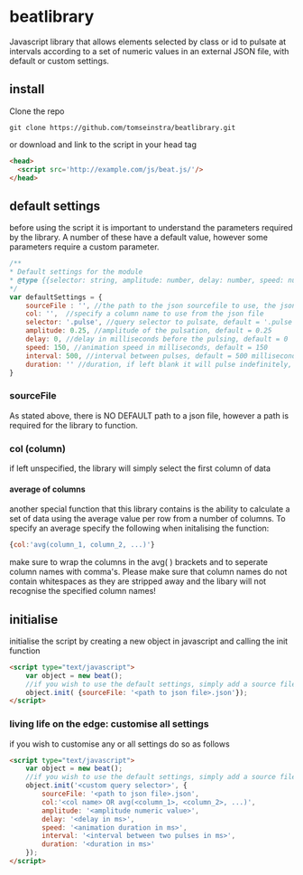 # beatlibrary
Javascript library that allows elements selected by class or id to pulsate at intervals according to a set of numeric values in an external JSON file, with default or custom settings.

## install
Clone the repo

```
git clone https://github.com/tomseinstra/beatlibrary.git
```
or download and link to the script in your head tag
```html
<head>
  <script src='http://example.com/js/beat.js/'/>
</head>
```
## default settings
before using the script it is important to understand the parameters required by the library. A number of these have a default value, however some parameters require a custom parameter.
```javascript
/**
* Default settings for the module
* @type {{selector: string, amplitude: number, delay: number, speed: number, interval: number, duration: number, sourceFile: string, col: string}}
*/
var defaultSettings = {
	sourceFile : '', //the path to the json sourcefile to use, the json file must contain numeric data only. NO DEFAULT!
	col: '',  //specify a column name to use from the json file
	selector: '.pulse', //query selector to pulsate, default = '.pulse'
	amplitude: 0.25, //amplitude of the pulsation, default = 0.25
	delay: 0, //delay in milliseconds before the pulsing, default = 0
	speed: 150, //animation speed in milliseconds, default = 150
	interval: 500, //interval between pulses, default = 500 milliseconds
	duration: '' //duration, if left blank it will pulse indefinitely, default='indefinitely'
}
```
### sourceFile
As stated above, there is NO DEFAULT path to a json file, however a path is required for the library to function.
### col (column)
if left unspecified, the library will simply select the first column of data
#### average of columns
another special function that this library contains is the ability to calculate a set of data using the average value per row from a number of columns. To specify an average specify the following when initalising the function:
```javascript
{col:'avg(column_1, column_2, ...)'}
```
make sure to wrap the columns in the avg( ) brackets and to seperate column names with comma's. Please make sure that column names do not contain whitespaces as they are stripped away and the libary will not recognise the specified column names!
## initialise
initialise the script by creating a new object in javascript and calling the init function
```html
<script type="text/javascript">
	var object = new beat();
	//if you wish to use the default settings, simply add a source file
	object.init( {sourceFile: '<path to json file>.json'});
</script>
```
### living life on the edge: customise all settings
if you wish to customise any or all settings do so as follows
```html
<script type="text/javascript">
	var object = new beat();
	//if you wish to use the default settings, simply add a source file
	object.init('<custom query selector>', {
		sourceFile: '<path to json file>.json',
		col:'<col name> OR avg(<column_1>, <column_2>, ...)',
		amplitude: '<amplitude numeric value>',
		delay: '<delay in ms>',
		speed: '<animation duration in ms>',
		interval: '<interval between two pulses in ms>',
		duration: '<duration in ms>'
	});
</script>	
```
